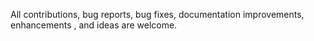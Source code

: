 All contributions, bug reports, bug fixes, documentation improvements, enhancements , and ideas are welcome.
